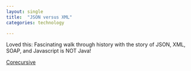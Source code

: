 ```yaml
---
layout: single
title:  "JSON versus XML"
categories: technology

---
```

Loved this: Fascinating walk through history with the story of JSON, XML, SOAP, and Javascript is NOT Java! 

[Corecursive](https://corecursive.com/json-vs-xml-douglas-crockford/)